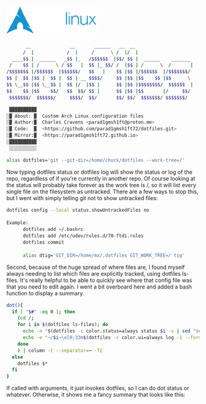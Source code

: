 ## ![Arch-rolling][def]

```bash
       __              __       ______   __  __                     
      /  |            /  |     /      \ /  |/  |                    
  ____$$ |  ______   _$$ |_   /$$$$$$  |$$/ $$ |  ______    _______ 
 /    $$ | /      \ / $$   |  $$ |_ $$/ /  |$$ | /      \  /       |
/$$$$$$$ |/$$$$$$  |$$$$$$/   $$   |    $$ |$$ |/$$$$$$  |/$$$$$$$/ 
$$ |  $$ |$$ |  $$ |  $$ | __ $$$$/     $$ |$$ |$$    $$ |$$      \ 
$$ \__$$ |$$ \__$$ |  $$ |/  |$$ |      $$ |$$ |$$$$$$$$/  $$$$$$  |
$$    $$ |$$    $$/   $$  $$/ $$ |      $$ |$$ |$$       |/     $$/ 
 $$$$$$$/  $$$$$$/     $$$$/  $$/       $$/ $$/  $$$$$$$/ $$$$$$$/  
 ```
```bash
 ▓▓▓▓▓▓▓▓▓▓
░▓ About: ▓  Custom Arch Linux configuration files
░▓ Author:▓  Charles Cravens <parad1gmsh1ft@proton.me>
░▓ Code:  ▓  <https://github.com/parad1gmsh1ft72/dotfiles.git>
░▓ Mirror:▓  <https://parad1gmsh1ft72.github.io>
░▓▓▓▓▓▓▓▓▓▓
 ░░░░░░░░░░
```

```bash
alias dotfiles='git --git-dir=/home/chuck/dotfiles --work-tree=/'
```

Now typing dotfiles status or dotfiles log will show the status or log of the repo, regardless of if you're currently in another repo. Of course looking at the status will probably take forever as the work tree is /, so it will list every single file on the filesystem as untracked. There are a few ways to stop this, but I went with simply telling git not to show untracked files:

```bash
dotfiles config --local status.showUntrackedFiles no

Example:
      dotfiles add ~/.bashrc
      dotfiles add /etc/udev/rules.d/70-ftdi.rules
      dotfiles commit

      alias dtig='GIT_DIR=/home/mx/.dotfiles GIT_WORK_TREE=/ tig'
```

Second, because of the huge spread of where files are, I found myself always needing to list which files are explicitly tracked, using dotfiles ls-files. It's really helpful to be able to quickly see where that config file was that you need to edit again. I went a bit overboard here and added a bash function to display a summary.

```bash
dot(){
  if [ "$#" -eq 0 ]; then
    (cd /;
    for i in $(dotfiles ls-files); do
      echo -n "$(dotfiles -c color.status=always status $i -s | sed "s#$i##")"
      echo -e "¬/$i¬\e[0;33m$(dotfiles -c color.ui=always log -1 --format="%s" -- $i)\e[0m"
    done
    ) | column -t --separator=¬ -T2
  else
    dotfiles $*
  fi
}
```

If called with arguments, it just invokes dotfiles, so I can do dot status or whatever. Otherwise, it shows me a fancy summary that looks like this:

[def]: archlinux-logo-text-dark.png

